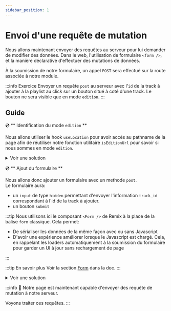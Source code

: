 ```yaml
---
sidebar_position: 1
---
```


# Envoi d'une requête de mutation

Nous allons maintenant envoyer des requêtes au serveur pour lui demander de modifier des données.
Dans le web, l'utilisation de formulaire `<form />`, et la manière déclarative d'effectuer des mutations de données.

À la soumission de notre formulaire, un appel `POST` sera effectué sur la route associée à notre module.

:::info Exercice
Envoyer un requête `post` au serveur avec l'`id` de la track à ajouter à la playlist au click sur un bouton situé à coté d'une track.
Le bouton ne sera visible que en mode `edition`.
:::

## Guide

💿 ** Identification du mode `edition` **

Nous allons utiliser le hook `useLocation` pour avoir accès au pathname de la page afin de réutiliser notre fonction utilitaire `isEditionUrl` pour savoir si nous sommes en mode `edition`.

<details>
  <summary>Voir une solution</summary>

```tsx title="app/routes/_layout.playlists.$id.(edit).tsx"
export default function Playlist() {
  const location = useLocation();
  const isEditionMode = isEditionUrl(location.pathname);
  //...
  return (
    //...
  );
}
```

</details>

💿 ** Ajout du formulaire **

Nous allons donc ajouter un formulaire avec un methode `post`.  
Le formulaire aura:

- un `input` de type `hidden` permettant d'envoyer l'information `track_id` correspondant à l'id de la track à ajouter.
- un bouton `submit`

:::tip
Nous utilisons ici le composant `<Form />` de Remix à la place de la balise `form` classique. Cela permet:

- De sérialiser les données de la même façon avec ou sans Javascript
- D'avoir une expérience améliorer lorsque le Javascript est chargé. Cela, en rappelant les loaders automatiquement à la soumission du formulaire pour garder un UI à jour sans rechargement de page

:::

:::tip En savoir plus
Voir la section [Form](https://remix.run/docs/en/1.14.3/components/form) dans la doc.
:::

<details>
  <summary>Voir une solution</summary>

```tsx title="app/routes/_layout.playlists.$id.(edit).tsx"
export default function Playlist() {
  //...
  return (
    //...
    <li>
      {/*...*/}

      {isEditionMode && (
        <Form method="post" className="inline">
          <input name="track_id" type="hidden" value={track.id} />
          <button type="submit">Add</button>
        </Form>
      )}
    </li>
    //...
  );
}
```

</details>

:::info 👏 Notre page est maintenant capable d'envoyer des requête de mutation à notre serveur.

Voyons traiter ces requêtes.
:::
